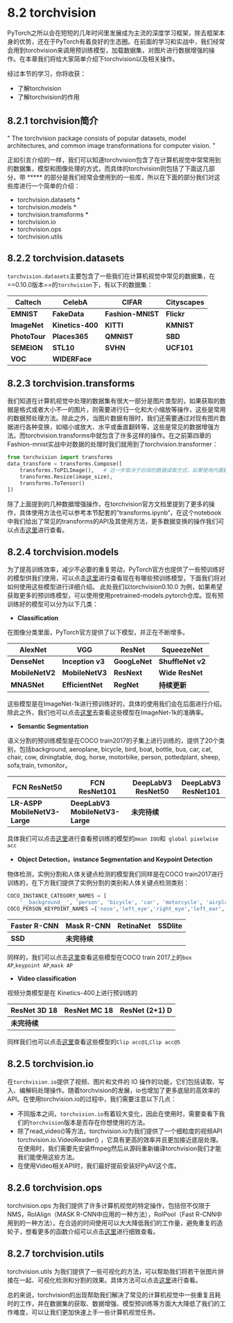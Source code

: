 # 8.2 torchvision

PyTorch之所以会在短短的几年时间里发展成为主流的深度学习框架，除去框架本身的优势，还在于PyTorch有着良好的生态圈。在前面的学习和实战中，我们经常会用到torchvision来调用预训练模型，加载数据集，对图片进行数据增强的操作。在本章我们将给大家简单介绍下torchvision以及相关操作。

经过本节的学习，你将收获：

- 了解torchvision
- 了解torchvision的作用



## 8.2.1 torchvision简介

" The torchvision package consists of popular datasets, model architectures, and common image transformations for computer vision. "

正如引言介绍的一样，我们可以知道torchvision包含了在计算机视觉中常常用到的数据集，模型和图像处理的方式，而具体的torchvision则包括了下面这几部分，带 ***** 的部分是我们经常会使用到的一些库，所以在下面的部分我们对这些库进行一个简单的介绍：

+ torchvision.datasets *                           
+ torchvision.models *
+ torchvision.tramsforms *
+ torchvision.io 
+ torchvision.ops
+ torchvision.utils



## 8.2.2 torchvision.datasets

`torchvision.datasets`主要包含了一些我们在计算机视觉中常见的数据集，在==0.10.0版本==的`torchvision`下，有以下的数据集：

| Caltech       | CelebA           | CIFAR             | Cityscapes |
| ------------- | ---------------- | ----------------- | ---------- |
| **EMNIST**    | **FakeData**     | **Fashion-MNIST** | **Flickr** |
| **ImageNet**  | **Kinetics-400** | **KITTI**         | **KMNIST** |
| **PhotoTour** | **Places365**    | **QMNIST**        | **SBD**    |
| **SEMEION**   | **STL10**        | **SVHN**          | **UCF101** |
| **VOC**       | **WIDERFace**    |                   |            |



## 8.2.3 torchvision.transforms

我们知道在计算机视觉中处理的数据集有很大一部分是图片类型的，如果获取的数据是格式或者大小不一的图片，则需要进行归一化和大小缩放等操作，这些是常用的数据预处理方法。除此之外，当图片数据有限时，我们还需要通过对现有图片数据进行各种变换，如缩小或放大、水平或垂直翻转等，这些是常见的数据增强方法。而torchvision.transforms中就包含了许多这样的操作。在之前第四章的Fashion-mnist实战中对数据的处理时我们就用到了torchvision.transformer：

```python
from torchvision import transforms
data_transform = transforms.Compose([
    transforms.ToPILImage(),   # 这一步取决于后续的数据读取方式，如果使用内置数据集则不需要
    transforms.Resize(image_size),
    transforms.ToTensor()
])
```

除了上面提到的几种数据增强操作，在torchvision官方文档里提到了更多的操作，具体使用方法也可以参考本节配套的”transforms.ipynb“，在这个notebook中我们给出了常见的transforms的API及其使用方法，更多数据变换的操作我们可以点击[这里](https://pytorch.org/vision/stable/transforms.html)进行查看。



## 8.2.4 torchvision.models

为了提高训练效率，减少不必要的重复劳动，PyTorch官方也提供了一些预训练好的模型供我们使用，可以点击[这里](https://github.com/pytorch/vision/tree/master/torchvision/models)进行查看现在有哪些预训练模型，下面我们将对如何使用这些模型进行详细介绍。 此处我们以torchvision0.10.0 为例，如果希望获取更多的预训练模型，可以使用使用pretrained-models.pytorch仓库。现有预训练好的模型可以分为以下几类：

+ **Classification**

在图像分类里面，PyTorch官方提供了以下模型，并正在不断增多。

| AlexNet         | VGG              | ResNet        | SqueezeNet        |
| --------------- | ---------------- | ------------- | ----------------- |
| **DenseNet**    | **Inception v3** | **GoogLeNet** | **ShuffleNet v2** |
| **MobileNetV2** | **MobileNetV3**  | **ResNext**   | **Wide ResNet**   |
| **MNASNet**     | **EfficientNet** | **RegNet**    | **持续更新**      |

这些模型是在ImageNet-1k进行预训练好的，具体的使用我们会在后面进行介绍。除此之外，我们也可以点击[这里](https://pytorch.org/vision/stable/models.html#)去查看这些模型在ImageNet-1k的准确率。

- **Semantic Segmentation**

语义分割的预训练模型是在COCO train2017的子集上进行训练的，提供了20个类别，包括background, aeroplane, bicycle, bird, boat, bottle, bus, car, cat, chair, cow, diningtable, dog, horse, motorbike, person, pottedplant, sheep, sofa,train, tvmonitor。

| **FCN ResNet50**              | **FCN ResNet101**               | **DeepLabV3 ResNet50** | **DeepLabV3 ResNet101** |
| ----------------------------- | ------------------------------- | ---------------------- | ----------------------- |
| **LR-ASPP MobileNetV3-Large** | **DeepLabV3 MobileNetV3-Large** | **未完待续**           |                         |

具体我们可以点击[这里](https://pytorch.org/vision/stable/models.html#semantic-segmentation)进行查看预训练的模型的`mean IOU`和` global pixelwise acc`

- **Object Detection，instance Segmentation and Keypoint Detection**

物体检测，实例分割和人体关键点检测的模型我们同样是在COCO train2017进行训练的，在下方我们提供了实例分割的类别和人体关键点检测类别：

```python
COCO_INSTANCE_CATEGORY_NAMES = [
    '__background__', 'person', 'bicycle', 'car', 'motorcycle', 'airplane', 'bus','train', 'truck', 'boat', 'traffic light', 'fire hydrant', 'N/A', 'stop sign', 'parking meter', 'bench', 'bird', 'cat', 'dog', 'horse', 'sheep', 'cow', 'elephant', 'bear', 'zebra', 'giraffe', 'N/A', 'backpack', 'umbrella', 'N/A', 'N/A','handbag', 'tie', 'suitcase', 'frisbee', 'skis', 'snowboard', 'sports ball','kite', 'baseball bat', 'baseball glove', 'skateboard', 'surfboard', 'tennis racket','bottle', 'N/A', 'wine glass', 'cup', 'fork', 'knife', 'spoon', 'bowl','banana', 'apple', 'sandwich', 'orange', 'broccoli', 'carrot', 'hot dog', 'pizza','donut', 'cake', 'chair', 'couch', 'potted plant', 'bed', 'N/A', 'dining table','N/A', 'N/A', 'toilet', 'N/A', 'tv', 'laptop', 'mouse', 'remote', 'keyboard', 'cell phone','microwave', 'oven', 'toaster', 'sink', 'refrigerator', 'N/A', 'book','clock', 'vase', 'scissors', 'teddy bear', 'hair drier', 'toothbrush']
COCO_PERSON_KEYPOINT_NAMES =['nose','left_eye','right_eye','left_ear','right_ear','left_shoulder','right_shoulder','left_elbow','right_elbow','left_wrist','right_wrist','left_hip','right_hip','left_knee','right_knee','left_ankle','right_ankle']
```

| **Faster R-CNN** | **Mask R-CNN** | **RetinaNet** | **SSDlite** |
| ---------------- | -------------- | ------------- | ----------- |
| **SSD**          | **未完待续**   |               |             |

同样的，我们可以点击[这里](https://pytorch.org/vision/stable/models.html#object-detection-instance-segmentation-and-person-keypoint-detection)查看这些模型在COCO train 2017上的`box AP`,`keypoint AP`,`mask AP`

- **Video classification**

视频分类模型是在 Kinetics-400上进行预训练的

| **ResNet 3D 18** | **ResNet MC 18** | **ResNet (2+1) D** |
| ---------------- | ---------------- | ------------------ |
| **未完待续**     |                  |                    |

同样我们也可以点击[这里](https://pytorch.org/vision/stable/models.html#video-classification)查看这些模型的`Clip acc@1`,`Clip acc@5`



## 8.2.5 torchvision.io

在`torchvision.io`提供了视频、图片和文件的 IO 操作的功能，它们包括读取、写入、编解码处理操作。随着torchvision的发展，io也增加了更多底层的高效率的API。在使用torchvision.io的过程中，我们需要注意以下几点：

- 不同版本之间，`torchvision.io`有着较大变化，因此在使用时，需要查看下我们的`torchvision`版本是否存在你想使用的方法。
- 除了read_video()等方法，torchvision.io为我们提供了一个细粒度的视频API torchvision.io.VideoReader()  ，它具有更高的效率并且更加接近底层处理。在使用时，我们需要先安装ffmpeg然后从源码重新编译torchvision我们才能我们能使用这些方法。
- 在使用Video相关API时，我们最好提前安装好PyAV这个库。



## 8.2.6 torchvision.ops

torchvision.ops 为我们提供了许多计算机视觉的特定操作，包括但不仅限于NMS，RoIAlign（MASK R-CNN中应用的一种方法），RoIPool（Fast R-CNN中用到的一种方法）。在合适的时间使用可以大大降低我们的工作量，避免重复的造轮子，想看更多的函数介绍可以点击[这里](https://pytorch.org/vision/stable/ops.html)进行细致查看。



## 8.2.7 torchvision.utils

torchvision.utils 为我们提供了一些可视化的方法，可以帮助我们将若干张图片拼接在一起、可视化检测和分割的效果。具体方法可以点击[这里](https://pytorch.org/vision/stable/utils.html)进行查看。



总的来说，torchvision的出现帮助我们解决了常见的计算机视觉中一些重复且耗时的工作，并在数据集的获取、数据增强、模型预训练等方面大大降低了我们的工作难度，可以让我们更加快速上手一些计算机视觉任务。

